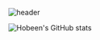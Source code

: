 ![header](https://capsule-render.vercel.app/api?type=slice&color=0:a82da8,100:86BFDE&text=hobeen's%20github!)

<!--
**hobeen-kim/hobeen-kim** is a ✨ _special_ ✨ repository because its `README.md` (this file) appears on your GitHub profile.

Here are some ideas to get you started:

- 🔭 I’m currently working on ...
- 🌱 I’m currently learning ...
- 👯 I’m looking to collaborate on ...
- 🤔 I’m looking for help with ...
- 💬 Ask me about ...
- 📫 How to reach me: ...
- 😄 Pronouns: ...
- ⚡ Fun fact: ...
-->

![Hobeen's GitHub stats](https://github-readme-stats.vercel.app/api?username=hobeen-kim&show_icons=true&theme=radical)
